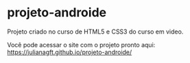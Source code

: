 # projeto-androide
 Projeto criado no curso de HTML5 e CSS3 do curso em video.

Você pode acessar o site com o projeto pronto aqui: https://julianagft.github.io/projeto-androide/

